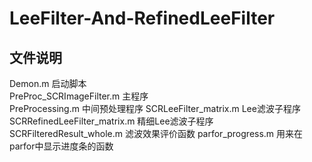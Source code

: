 # LeeFilter-And-RefinedLeeFilter
## 文件说明
Demon.m				启动脚本  
PreProc_SCRImageFilter.m		主程序  
PreProcessing.m			中间预处理程序
SCRLeeFilter_matrix.m		Lee滤波子程序
SCRRefinedLeeFilter_matrix.m		精细Lee滤波子程序
SCRFilteredResult_whole.m		滤波效果评价函数
parfor_progress.m			用来在parfor中显示进度条的函数
